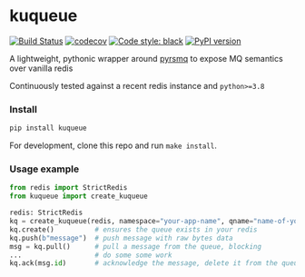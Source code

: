 # kuqueue
[![Build Status](https://travis-ci.org/yehonatanz/kuqueue.svg?branch=main)](https://travis-ci.org/yehonatanz/kuqueue)
[![codecov](https://codecov.io/gh/yehonatanz/kuqueue/branch/main/graph/badge.svg?token=01O6IAXMR2)](https://codecov.io/gh/yehonatanz/kuqueue)
[![Code style: black](https://img.shields.io/badge/code%20style-black-000000.svg)](https://github.com/psf/black)
[![PyPI version](https://badge.fury.io/py/kuqueue.svg)](https://badge.fury.io/py/kuqueue)

A lightweight, pythonic wrapper around [pyrsmq](https://github.com/mlasevich/PyRSMQ) to expose MQ semantics over vanilla redis

Continuously tested against a recent redis instance and `python>=3.8`

### Install
```bash
pip install kuqueue
```

For development, clone this repo and run `make install`.

### Usage example
```python
from redis import StrictRedis
from kuqueue import create_kuqueue

redis: StrictRedis
kq = create_kuqueue(redis, namespace="your-app-name", qname="name-of-your-queue", default_job_timeout=30)
kq.create()          # ensures the queue exists in your redis
kq.push(b"message")  # push message with raw bytes data
msg = kq.pull()      # pull a message from the queue, blocking
...                  # do some some work
kq.ack(msg.id)       # acknowledge the message, delete it from the queue
```
